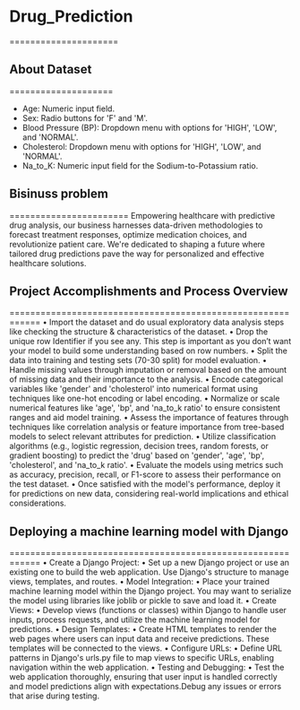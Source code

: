 # Drug_Prediction
=====================

## About Dataset
====================
* Age: Numeric input field.
* Sex: Radio buttons for 'F' and 'M'.
* Blood Pressure (BP): Dropdown menu with options for 'HIGH', 'LOW', and 'NORMAL'.
* Cholesterol: Dropdown menu with options for 'HIGH', 'LOW', and 'NORMAL'.
* Na_to_K: Numeric input field for the Sodium-to-Potassium ratio.

## Bisinuss problem
=======================
    Empowering healthcare with predictive drug analysis, our business harnesses data-driven methodologies to forecast treatment responses, optimize medication choices, and revolutionize patient care. We're dedicated to shaping a future where tailored drug predictions pave the way for personalized and effective healthcare solutions.
## Project Accomplishments and Process Overview
============================================================
     • Import the dataset and do usual exploratory data analysis steps like checking the structure & characteristics of the dataset.
     •	Drop the unique row Identifier if you see any. This step is important as you don’t want your model to build some understanding based on row numbers.
     • Split the data into training and testing sets (70-30 split) for model evaluation.
     • Handle missing values through imputation or removal based on the amount of missing data and their importance to the analysis.
     • Encode categorical variables like 'gender' and 'cholesterol' into numerical format using techniques like one-hot encoding or label encoding.
     • Normalize or scale numerical features like 'age', 'bp', and 'na_to_k ratio' to ensure consistent ranges and aid model training. 
     • Assess the importance of features through techniques like correlation analysis or feature importance from tree-based models to select relevant attributes for prediction.
     • Utilize classification algorithms (e.g., logistic regression, decision trees, random forests, or gradient boosting) to predict the 'drug' based on 'gender', 'age', 'bp', 'cholesterol', and 'na_to_k ratio'.
     •	Evaluate the models using metrics such as accuracy, precision, recall, or F1-score to assess their performance on the test dataset.
     •	Once satisfied with the model's performance, deploy it for predictions on new data, considering real-world implications and ethical considerations.
## Deploying a machine learning model with Django
============================================================
     • Create a Django Project:
         • Set up a new Django project or use an existing one to build the web application. Use Django's structure to manage views, templates, and routes.
    • Model Integration:
         • Place your trained machine learning model within the Django project. You may want to serialize the model using libraries like joblib or pickle to save and load it.
    • Create Views:
         • Develop views (functions or classes) within Django to handle user inputs, process requests, and utilize the machine learning model for predictions.
    • Design Templates:
         • Create HTML templates to render the web pages where users can input data and receive predictions. These templates will be connected to the views.
    • Configure URLs:
         • Define URL patterns in Django's urls.py file to map views to specific URLs, enabling navigation within the web application.
    • Testing and Debugging:
         • Test the web application thoroughly, ensuring that user input is handled correctly and model predictions align with expectations.Debug any issues or errors that arise during testing.

